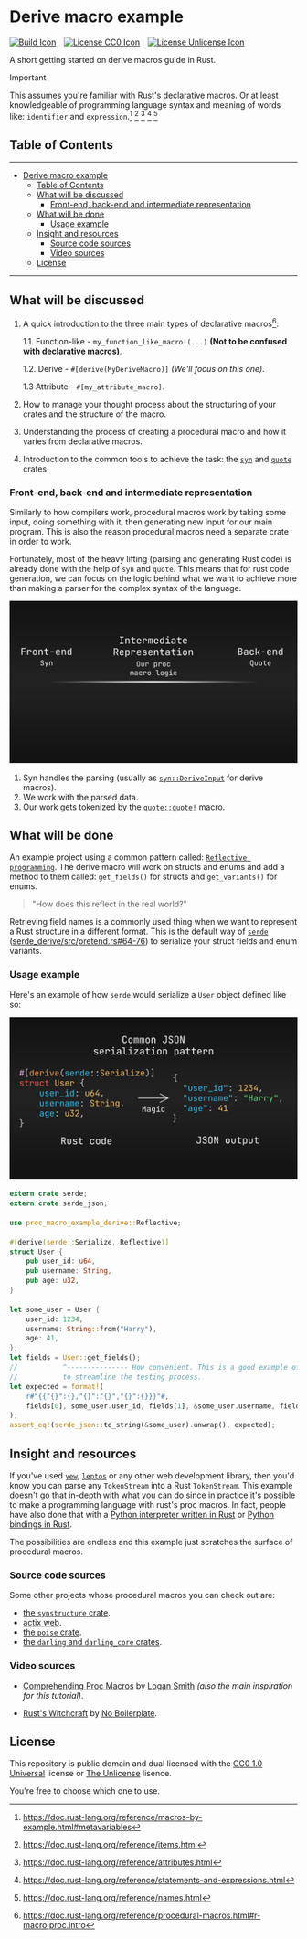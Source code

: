 # Derive macro example

[![Build Icon]][Build Status]&emsp;[![License CC0 Icon]][LICENSE CC0]&emsp;[![License Unlicense Icon]][License Unlicense]

[Build Icon]: https://img.shields.io/github/actions/workflow/status/1git2clone/proc-macro-example/ci.yml?branch=main
[Build Status]: https://github.com/1git2clone/proc-macro-example/actions?query=branch%3Amain
[License CC0 Icon]: https://img.shields.io/badge/license-CC0_1.0_Universal-blue.svg
[License CC0]: LICENSE-CC0
[License Unlicense Icon]: https://img.shields.io/badge/license-Unlicense-blue.svg
[License Unlicense]: LICENSE-UNLICENSE

A short getting started on derive macros guide in Rust.

> [!IMPORTANT]
> This assumes you're familiar with Rust's declarative macros. Or at least
> knowledgeable of programming language syntax and meaning of words like:
> `identifier` and `expression`.[^1] [^2] [^3] [^4] [^5]

[^1]: <https://doc.rust-lang.org/reference/macros-by-example.html#metavariables>

[^2]: <https://doc.rust-lang.org/reference/items.html>

[^3]: <https://doc.rust-lang.org/reference/attributes.html>

[^4]: <https://doc.rust-lang.org/reference/statements-and-expressions.html>

[^5]: <https://doc.rust-lang.org/reference/names.html>

## Table of Contents

---

- [Derive macro example](#derive-macro-example)
  - [Table of Contents](#table-of-contents)
  - [What will be discussed](#what-will-be-discussed)
    - [Front-end, back-end and intermediate representation](#front-end-back-end-and-intermediate-representation)
  - [What will be done](#what-will-be-done)
    - [Usage example](#usage-example)
  - [Insight and resources](#insight-and-resources)
    - [Source code sources](#source-code-sources)
    - [Video sources](#video-sources)
  - [License](#license)

---

## What will be discussed

1. A quick introduction to the three main types of declarative macros[^6]:

   1.1. Function-like - `my_function_like_macro!(...)` **(Not to be confused with
   declarative macros)**.

   1.2. Derive - `#[derive(MyDeriveMacro)]` _(We'll focus on this one)_.

   1.3 Attribute - `#[my_attribute_macro]`.

2. How to manage your thought process about the structuring of your crates and
   the structure of the macro.
3. Understanding the process of creating a procedural macro and how it varies
   from declarative macros.
4. Introduction to the common tools to achieve the task: the
   [`syn`](https://docs.rs/syn/ "docs.rs/syn") and
   [`quote`](https://docs.rs/quote/ "docs.rs/quote") crates.

[^6]: <https://doc.rust-lang.org/reference/procedural-macros.html#r-macro.proc.intro>

### Front-end, back-end and intermediate representation

Similarly to how compilers work, procedural macros work by taking some input,
doing something with it, then generating new input for our main program. This
is also the reason procedural macros need a separate crate in order to work.

Fortunately, most of the heavy lifting (parsing and generating Rust code) is
already done with the help of `syn` and `quote`. This means that for rust code
generation, we can focus on the logic behind what we want to achieve more than
making a parser for the complex syntax of the language.

![Visual representation of syn being the front-end and quote as the back-end](./assets/front-end-ir-back-end.png "Visual representation of syn being the front-end and quote as the back-end")

1. Syn handles the parsing (usually as
   [`syn::DeriveInput`](https://docs.rs/syn/latest/syn/struct.DeriveInput.html)
   for derive macros).
2. We work with the parsed data.
3. Our work gets tokenized by the
   [`quote::quote!`](https://docs.rs/quote/latest/quote/macro.quote.html)
   macro.

## What will be done

An example project using a common pattern called: [`Reflective
programming`](https://en.wikipedia.org/wiki/Reflective_programming). The derive
macro will work on structs and enums and add a method to them called:
`get_fields()` for structs and `get_variants()` for enums.

> "How does this reflect in the real world?"

Retrieving field names is a commonly used thing when we want to represent a
Rust structure in a different format. This is the default way of
[`serde`](https://docs.rs/serde/ "docs.rs/serde")
([serde_derive/src/pretend.rs#64-76](https://docs.rs/serde_derive/1.0.217/src/serde_derive/pretend.rs.html#64-76))
to serialize your struct fields and enum variants.

### Usage example

Here's an example of how `serde` would serialize a `User` object defined like so:

![Code Example of a serde Serialze struct into JSON](./assets/serde-example.png "Code Example of a serde Serialze struct into JSON")

<!-- markdownlint-disable MD013 -->
<!-- Reason: Rust's format standard is 100 column lines. -->

```rust
extern crate serde;
extern crate serde_json;

use proc_macro_example_derive::Reflective;

#[derive(serde::Serialize, Reflective)]
struct User {
    pub user_id: u64,
    pub username: String,
    pub age: u32,
}

let some_user = User {
    user_id: 1234,
    username: String::from("Harry"),
    age: 41,
};
let fields = User::get_fields();
//           ^--------------- How convenient. This is a good example of how this macro can be used
//           to streamline the testing process.
let expected = format!(
    r#"{{"{}":{},"{}":"{}","{}":{}}}"#,
    fields[0], some_user.user_id, fields[1], &some_user.username, fields[2], some_user.age
);
assert_eq!(serde_json::to_string(&some_user).unwrap(), expected);
```

<!-- markdownlint-enable MD013 -->

## Insight and resources

If you've used [`yew`](https://docs.rs/yew/ "docs.rs/yew"),
[`leptos`](https://docs.rs/leptos/ "docs.rs/leptos") or any other web
development library, then you'd know you can parse any `TokenStream` into a
Rust `TokenStream`. This example doesn't go that in-depth with what you can do
since in practice it's possible to make a programming language with rust's proc
macros. In fact, people have also done that with a
[Python interpreter written in Rust](https://github.com/RustPython/RustPython "GitHub/RustPython/RustPython")
or [Python bindings in Rust](https://github.com/PyO3/pyo3 "GitHub/PyO3/pyo3").

The possibilities are endless and this example just scratches the surface of
procedural macros.

### Source code sources

Some other projects whose procedural macros you can check out are:

<!-- markdownlint-disable MD013 -->

- [the `synstructure` crate](https://github.com/mystor/synstructure "GitHub/mystor/synstructure").
- [actix web](https://github.com/search?q=repo%3Aactix%2Factix-web+proc_macro&type=code "`proc_macro` source code search results").
- [the `poise` crate](https://github.com/serenity-rs/poise/blob/current/macros/src/lib.rs "GitHub/serenity-rs/poise/macros/lib.rs").
- [the `darling` and `darling_core`
  crates](https://github.com/search?q=repo%3ATedDriggs%2Fdarling%20proc_macro&type=code "`proc_macro` source code search results").

<!-- markdownlint-enable MD013 -->

### Video sources

- [Comprehending Proc Macros](https://www.youtube.com/watch?v=SMCRQj9Hbx8)
  by [Logan Smith](https://www.youtube.com/@_noisecode)
  _(also the main inspiration for this tutorial)_.

- [Rust's Witchcraft](https://www.youtube.com/watch?v=MWRPYBoCEaY)
  by [No Boilerplate](https://www.youtube.com/@NoBoilerplate).

## License

This repository is public domain and dual licensed with the
[CC0 1.0 Universal](https://creativecommons.org/publicdomain/zero/1.0/legalcode.en)
license or
[The Unlicense](https://opensource.org/license/unlicense)
lisence.

You're free to choose which one to use.
